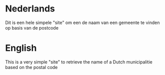 # Nederlands
Dit is een hele simpele "site" om een de naam van een gemeente te vinden op basis van de postcode
# English
This is a very simple "site" to retrieve the name of a Dutch municipalitie based on the postal code

